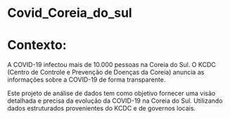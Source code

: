 # Covid_Coreia_do_sul

# Contexto:
A COVID-19 infectou mais de 10.000 pessoas na Coreia do Sul. O KCDC (Centro de Controle e Prevenção de Doenças da Coreia) anuncia as informações sobre a COVID-19 de forma transparente.


Este projeto de análise de dados tem como objetivo fornecer uma visão detalhada e precisa da evolução da COVID-19 na Coreia do Sul. Utilizando dados estruturados provenientes do KCDC e de governos locais.
